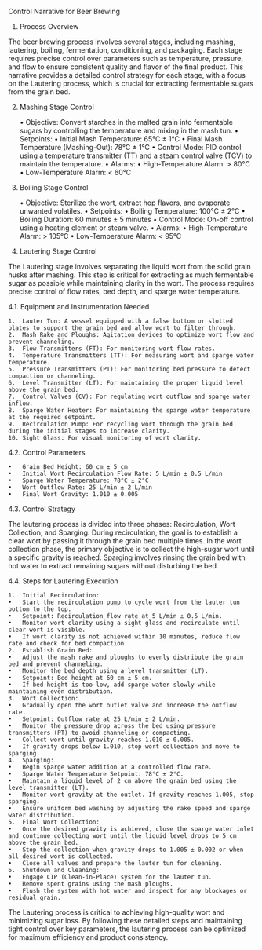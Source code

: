 Control Narrative for Beer Brewing

1. Process Overview

The beer brewing process involves several stages, including mashing, lautering, boiling, fermentation, conditioning, and packaging. Each stage requires precise control over parameters such as temperature, pressure, and flow to ensure consistent quality and flavor of the final product. This narrative provides a detailed control strategy for each stage, with a focus on the Lautering process, which is crucial for extracting fermentable sugars from the grain bed.

2. Mashing Stage Control

	•	Objective: Convert starches in the malted grain into fermentable sugars by controlling the temperature and mixing in the mash tun.
	•	Setpoints:
	•	Initial Mash Temperature: 65°C ± 1°C
	•	Final Mash Temperature (Mashing-Out): 78°C ± 1°C
	•	Control Mode: PID control using a temperature transmitter (TT) and a steam control valve (TCV) to maintain the temperature.
	•	Alarms:
	•	High-Temperature Alarm: > 80°C
	•	Low-Temperature Alarm: < 60°C

3. Boiling Stage Control

	•	Objective: Sterilize the wort, extract hop flavors, and evaporate unwanted volatiles.
	•	Setpoints:
	•	Boiling Temperature: 100°C ± 2°C
	•	Boiling Duration: 60 minutes ± 5 minutes
	•	Control Mode: On-off control using a heating element or steam valve.
	•	Alarms:
	•	High-Temperature Alarm: > 105°C
	•	Low-Temperature Alarm: < 95°C

4. Lautering Stage Control

The Lautering stage involves separating the liquid wort from the solid grain husks after mashing. This step is critical for extracting as much fermentable sugar as possible while maintaining clarity in the wort. The process requires precise control of flow rates, bed depth, and sparge water temperature.

4.1. Equipment and Instrumentation Needed

	1.	Lauter Tun: A vessel equipped with a false bottom or slotted plates to support the grain bed and allow wort to filter through.
	2.	Mash Rake and Ploughs: Agitation devices to optimize wort flow and prevent channeling.
	3.	Flow Transmitters (FT): For monitoring wort flow rates.
	4.	Temperature Transmitters (TT): For measuring wort and sparge water temperature.
	5.	Pressure Transmitters (PT): For monitoring bed pressure to detect compaction or channeling.
	6.	Level Transmitter (LT): For maintaining the proper liquid level above the grain bed.
	7.	Control Valves (CV): For regulating wort outflow and sparge water inflow.
	8.	Sparge Water Heater: For maintaining the sparge water temperature at the required setpoint.
	9.	Recirculation Pump: For recycling wort through the grain bed during the initial stages to increase clarity.
	10.	Sight Glass: For visual monitoring of wort clarity.

4.2. Control Parameters

	•	Grain Bed Height: 60 cm ± 5 cm
	•	Initial Wort Recirculation Flow Rate: 5 L/min ± 0.5 L/min
	•	Sparge Water Temperature: 78°C ± 2°C
	•	Wort Outflow Rate: 25 L/min ± 2 L/min
	•	Final Wort Gravity: 1.010 ± 0.005

4.3. Control Strategy

The lautering process is divided into three phases: Recirculation, Wort Collection, and Sparging. During recirculation, the goal is to establish a clear wort by passing it through the grain bed multiple times. In the wort collection phase, the primary objective is to collect the high-sugar wort until a specific gravity is reached. Sparging involves rinsing the grain bed with hot water to extract remaining sugars without disturbing the bed.

4.4. Steps for Lautering Execution

	1.	Initial Recirculation:
	•	Start the recirculation pump to cycle wort from the lauter tun bottom to the top.
	•	Setpoint: Recirculation flow rate at 5 L/min ± 0.5 L/min.
	•	Monitor wort clarity using a sight glass and recirculate until clear wort is visible.
	•	If wort clarity is not achieved within 10 minutes, reduce flow rate and check for bed compaction.
	2.	Establish Grain Bed:
	•	Adjust the mash rake and ploughs to evenly distribute the grain bed and prevent channeling.
	•	Monitor the bed depth using a level transmitter (LT).
	•	Setpoint: Bed height at 60 cm ± 5 cm.
	•	If bed height is too low, add sparge water slowly while maintaining even distribution.
	3.	Wort Collection:
	•	Gradually open the wort outlet valve and increase the outflow rate.
	•	Setpoint: Outflow rate at 25 L/min ± 2 L/min.
	•	Monitor the pressure drop across the bed using pressure transmitters (PT) to avoid channeling or compacting.
	•	Collect wort until gravity reaches 1.010 ± 0.005.
	•	If gravity drops below 1.010, stop wort collection and move to sparging.
	4.	Sparging:
	•	Begin sparge water addition at a controlled flow rate.
	•	Sparge Water Temperature Setpoint: 78°C ± 2°C.
	•	Maintain a liquid level of 2 cm above the grain bed using the level transmitter (LT).
	•	Monitor wort gravity at the outlet. If gravity reaches 1.005, stop sparging.
	•	Ensure uniform bed washing by adjusting the rake speed and sparge water distribution.
	5.	Final Wort Collection:
	•	Once the desired gravity is achieved, close the sparge water inlet and continue collecting wort until the liquid level drops to 5 cm above the grain bed.
	•	Stop the collection when gravity drops to 1.005 ± 0.002 or when all desired wort is collected.
	•	Close all valves and prepare the lauter tun for cleaning.
	6.	Shutdown and Cleaning:
	•	Engage CIP (Clean-in-Place) system for the lauter tun.
	•	Remove spent grains using the mash ploughs.
	•	Flush the system with hot water and inspect for any blockages or residual grain.

The Lautering process is critical to achieving high-quality wort and minimizing sugar loss. By following these detailed steps and maintaining tight control over key parameters, the lautering process can be optimized for maximum efficiency and product consistency.
